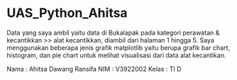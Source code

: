 # UAS_Python_Ahitsa

Data yang saya ambil yaitu data di Bukalapak pada kategori perawatan & kecantikkan >> alat kecantikkan, diambil dari halaman 1 hingga 5. Saya menggunakan beberapa jenis grafik matplotlib yaitu berupa grafik bar chart, histogram, dan pie chart untuk melihat visualisasi dari data alat kecantikan.

Nama : Ahitsa Dawang Ransifa
NIM : V3922002
Kelas : TI D
